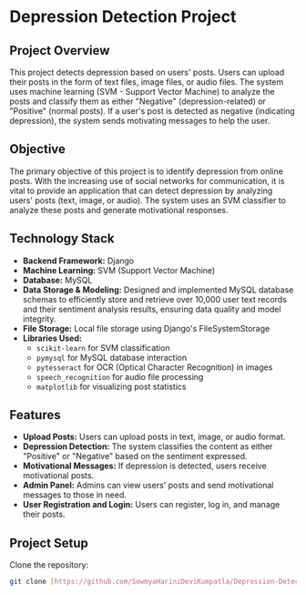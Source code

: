 # Depression Detection Project

## Project Overview

This project detects depression based on users' posts. Users can upload their posts in the form of text files, image files, or audio files. The system uses machine learning (SVM - Support Vector Machine) to analyze the posts and classify them as either "Negative" (depression-related) or "Positive" (normal posts). If a user's post is detected as negative (indicating depression), the system sends motivating messages to help the user.

## Objective

The primary objective of this project is to identify depression from online posts. With the increasing use of social networks for communication, it is vital to provide an application that can detect depression by analyzing users' posts (text, image, or audio). The system uses an SVM classifier to analyze these posts and generate motivational responses.

## Technology Stack

* **Backend Framework:** Django
* **Machine Learning:** SVM (Support Vector Machine)
* **Database:** MySQL
* **Data Storage & Modeling:** Designed and implemented MySQL database schemas to efficiently store and retrieve over 10,000 user text records and their sentiment analysis results, ensuring data quality and model integrity.
* **File Storage:** Local file storage using Django's FileSystemStorage
* **Libraries Used:**
    * `scikit-learn` for SVM classification
    * `pymysql` for MySQL database interaction
    * `pytesseract` for OCR (Optical Character Recognition) in images
    * `speech_recognition` for audio file processing
    * `matplotlib` for visualizing post statistics

## Features

* **Upload Posts:** Users can upload posts in text, image, or audio format.
* **Depression Detection:** The system classifies the content as either "Positive" or "Negative" based on the sentiment expressed.
* **Motivational Messages:** If depression is detected, users receive motivational posts.
* **Admin Panel:** Admins can view users' posts and send motivational messages to those in need.
* **User Registration and Login:** Users can register, log in, and manage their posts.

## Project Setup

Clone the repository:
```bash
git clone [https://github.com/SowmyaHariniDeviKumpatla/Depression-Detection-Project.git](https://github.com/SowmyaHariniDeviKumpatla/Depression-Detection-Project.git)
